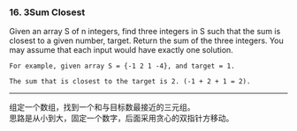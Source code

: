 ### 16. 3Sum Closest

Given an array S of n integers, find three integers in S such that the sum is closest to a given number, target. Return the sum of the three integers. You may assume that each input would have exactly one solution.

    For example, given array S = {-1 2 1 -4}, and target = 1.

    The sum that is closest to the target is 2. (-1 + 2 + 1 = 2).

* * *

组定一个数组，找到一个和与目标数最接近的三元组。   
思路是从小到大，固定一个数字，后面采用贪心的双指针方移动。   


